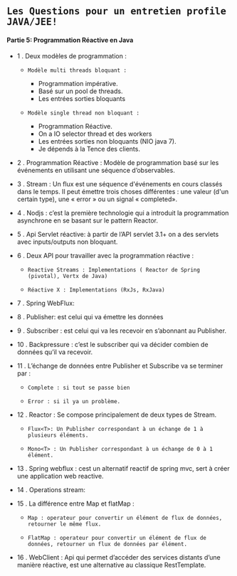 ## <samp>Les Questions pour un entretien profile JAVA/JEE!</samp>

#### Partie 5: Programmation Réactive en Java

- 1 . Deux modèles de programmation :
  * 	Modèle multi threads bloquant : 
    *  Programmation impérative.
    *  Basé sur un pool de threads.
    *  Les entrées sorties bloquants
  * 	Modèle single thread non bloquant : 
    *  Programmation Réactive.
    *  On a IO selector thread et des workers
    *  Les entrées sorties non bloquants (NIO java 7).  
    *  Je dépends à la Tence des clients.

- 2 . Programmation Réactive : Modèle de programmation basé sur les événements en utilisant une séquence d’observables.

- 3 .	Stream : Un flux est une séquence d'événements en cours classés dans le temps. Il peut émettre trois choses différentes : une valeur (d'un certain type), une « error » ou un signal « completed».
	
- 4 .	Nodjs : c’est la première technologie qui a introduit la programmation asynchrone en se basant sur le pattern Reactor.

- 5 . Api Servlet réactive: à partir de l’API servlet 3.1+ on a des servlets avec inputs/outputs non bloquant.

- 6 . Deux API pour travailler avec la programmation réactive :
  * 	Reactive Streams : Implementations ( Reactor de Spring (pivotal), Vertx de Java)
  * 	Réactive X : Implementations (RxJs, RxJava)

- 7 . Spring WebFlux:

- 8 .	Publisher: est celui qui va émettre les données

- 9 .	Subscriber : est celui qui va les recevoir en s’abonnant au Publisher.

- 10 .	Backpressure : c’est le subscriber qui va décider combien de données qu’il va recevoir.

- 11 .	L’échange de données entre Publisher et Subscribe va se terminer par :
  *  	Complete : si tout se passe bien
  * 	Error : si il ya un problème.

- 12 .	Reactor : Se compose principalement de deux types de Stream.
  * 	Flux<T>: Un Publisher correspondant à un échange de 1 à plusieurs éléments.
  * 	Mono<T> : Un Publisher correspondant à un échange de 0 à 1 élément.

- 13 .	Spring webflux : cest un alternatif reactif de spring mvc, sert à créer une application web reactive.

- 14 . Operations stream:

- 15 .	La différence entre Map et flatMap : 
  * 	Map : operateur pour convertir un élément de flux de données, retourner le même flux.
  * 	FlatMap : operateur pour convertir un élément de flux de données, retourner un flux de données par élément.

- 16 .	WebClient : Api qui permet d’accéder des services distants d’une manière réactive, est une alternative au classique RestTemplate.
